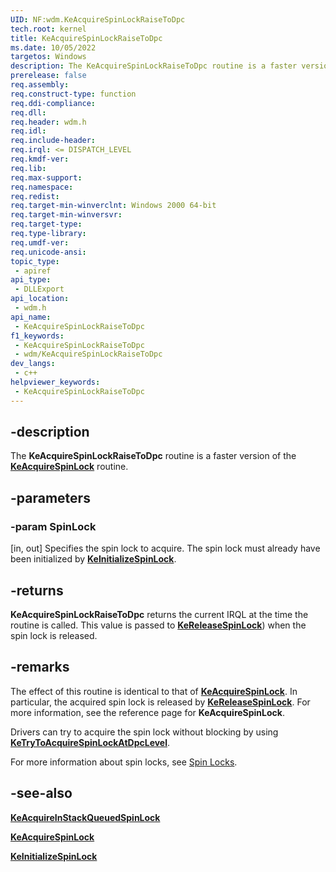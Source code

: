 ```yaml
---
UID: NF:wdm.KeAcquireSpinLockRaiseToDpc
tech.root: kernel
title: KeAcquireSpinLockRaiseToDpc
ms.date: 10/05/2022
targetos: Windows
description: The KeAcquireSpinLockRaiseToDpc routine is a faster version of the KeAcquireSpinLock routine.
prerelease: false
req.assembly: 
req.construct-type: function
req.ddi-compliance: 
req.dll: 
req.header: wdm.h
req.idl: 
req.include-header: 
req.irql: <= DISPATCH_LEVEL
req.kmdf-ver: 
req.lib: 
req.max-support: 
req.namespace: 
req.redist: 
req.target-min-winverclnt: Windows 2000 64-bit
req.target-min-winversvr: 
req.target-type: 
req.type-library: 
req.umdf-ver: 
req.unicode-ansi: 
topic_type:
 - apiref
api_type:
 - DLLExport
api_location:
 - wdm.h
api_name:
 - KeAcquireSpinLockRaiseToDpc
f1_keywords:
 - KeAcquireSpinLockRaiseToDpc
 - wdm/KeAcquireSpinLockRaiseToDpc
dev_langs:
 - c++
helpviewer_keywords:
 - KeAcquireSpinLockRaiseToDpc
---
```


## -description

The **KeAcquireSpinLockRaiseToDpc** routine is a faster version of the [**KeAcquireSpinLock**](nf-wdm-keacquirespinlock.md) routine.

## -parameters

### -param SpinLock

[in, out] Specifies the spin lock to acquire. The spin lock must already have been initialized by [**KeInitializeSpinLock**](nf-wdm-keinitializespinlock.md).

## -returns

**KeAcquireSpinLockRaiseToDpc** returns the current IRQL at the time the routine is called. This value is passed to [**KeReleaseSpinLock**](nf-wdm-kereleasespinlock.md)) when the spin lock is released.

## -remarks

The effect of this routine is identical to that of [**KeAcquireSpinLock**](nf-wdm-keacquirespinlock.md). In particular, the acquired spin lock is released by [**KeReleaseSpinLock**](nf-wdm-kereleasespinlock.md). For more information, see the reference page for **KeAcquireSpinLock**.

Drivers can try to acquire the spin lock without blocking by using [**KeTryToAcquireSpinLockAtDpcLevel**](nf-wdm-ketrytoacquirespinlockatdpclevel.md).

For more information about spin locks, see [Spin Locks](/windows-hardware/drivers/kernel/introduction-to-spin-locks).

## -see-also

[**KeAcquireInStackQueuedSpinLock**](nf-wdm-keacquireinstackqueuedspinlock.md)

[**KeAcquireSpinLock**](nf-wdm-keacquirespinlock.md)

[**KeInitializeSpinLock**](nf-wdm-keinitializespinlock.md)
